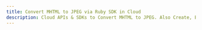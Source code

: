 ---title: Convert MHTML to JPEG via Ruby SDK in Clouddescription: Cloud APIs & SDKs to Convert MHTML to JPEG. Also Create, Edit & Render Microsoft Word & OpenOffice documents in the Cloud.---